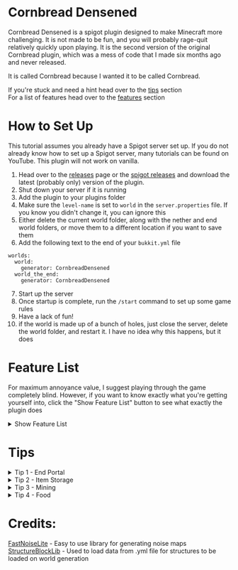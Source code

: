 # Cornbread Densened
Cornbread Densened is a spigot plugin designed to make Minecraft more challenging. It is not made to be fun, and you will probably rage-quit relatively quickly upon playing. It is the second version of the original Cornbread plugin, which was a mess of code that I made six months ago and never released.

It is called Cornbread because I wanted it to be called Cornbread.

If you're stuck and need a hint head over to the [tips](https://github.com/Pm7-dev/Cornbread-Densened?tab=readme-ov-file#tips) section\
For a list of features head over to the [features](https://github.com/Pm7-dev/Cornbread-Densened?tab=readme-ov-file#feature-list) section
# How to Set Up
This tutorial assumes you already have a Spigot server set up. If you do not already know how to set up a Spigot server, many tutorials can be found on YouTube. This plugin will not work on vanilla.
1. Head over to the [releases](https://github.com/Pm7-dev/Cornbread-Densened/releases/) page or the [spigot releases]() and download the latest (probably only) version of the plugin. 
2. Shut down your server if it is running
3. Add the plugin to your plugins folder
4. Make sure the `level-name` is set to `world` in the `server.properties` file. If you know you didn't change it, you can ignore this
5. Either delete the current world folder, along with the nether and end world folders, or move them to a different location if you want to save them
6. Add the following text to the end of your `bukkit.yml` file
```
worlds:
  world:
    generator: CornbreadDensened
  world_the_end:
    generator: CornbreadDensened
  ```
7. Start up the server
8. Once startup is complete, run the `/start` command to set up some game rules
9. Have a lack of fun!
10. if the world is made up of a bunch of holes, just close the server, delete the world folder, and restart it. I have no idea why this happens, but it does
# Feature List
For maximum annoyance value, I suggest playing through the game completely blind. However, if you want to know exactly what you're getting yourself into, click the "Show Feature List" button to see what exactly the plugin does
<details>
  <summary>Show Feature List</summary>

- There is a custom world generator built specifically for this plugin's Overworld dimension. It's hard to describe exactly what it does, but it certainly is interesting.
- There is also a custom world generator for the End dimension, but it's not as special.
- Creeper explosions are much larger and cause fire
- All mobs spawn with Strength, Resistance, and Speed
- Chests and Barrels cannot be crafted
- Endermen are automatically aggravated at the nearest player (except in the end)
- All Endermites and Silverfish spawn with Fire Resistance, Strength II, and Resistance III
- Mobs that can spawn in the End include: Guardians, Vexes, Cave Spiders, Witches, Wither Skeletons, Strays, Silverfish, Phantoms, Vindicators, and Pillagers
- If you get set on fire there is no way to put yourself out
- Right-clicking a crafting table has a 1 in 15 chance to make the block explode
- Anvils will fall on every player in the overworld every once in a while
- Furnaces have a chance to be infested with bees
- Furnaces have a 1 in 32 chance to melt with each item that is smelted
- Witches and Ravagers can spawn in the Nether
- Having 29 unique items in your inventory will clear 12 of them
- Breaking leaves either spawns a Witch riding a Bat, or a Witch riding an angry Bee
- Knockback is reversed on non-player entities
- Every once in a while you will have to answer a binomial multiplication question
- An Endermite will spawn near players in the Nether every once in a while
- Phantoms can spawn in the Nether
- Two Endermites will spawn along with every normal mob in the Nether
- Breaking Netherrack turns the block into Deepslate before being broken, which can contain yet another Endermite
- You cannot place chest boats
- Crouching sets you on fire
- Wearing diamond armor will give you the Wither effect
- Trying to place a bed in the end will kill you
- Lava buckets are too hot to be picked up
- You cannot use your offhand
- Phantoms have Fire Resistance
- Your health must be between 14 and 15 in order to set your spawn
- Using a bed will set you on fire no matter what your health already is at
- Sprinting will give you a chance to trip and drop all of your items
- Standing still for a bit will make you die of being too boring
- In the world generation, end frames spawn Houses of Inadequacy. To get them, right click them and the item will drop. This will also spawn 12 silverfish.
- Pufferfish will drop near players every once in a while
- You can randomly get a ton of speed in the Nether
- Totems of Strays will spawn where you can only damage the top
- Entities that can randomly spawn around Overworld Players include: Blazes (will not drop rods), Ghasts, large Magma Cubes, large Phantoms, and Ravagers 
- Breaking a stone block can spawn: Bees, Cave Spiders, Silverfish, normal Spiders, Endermites, and small Magma Cubes
- Zombified Piglins are automatically angry at the nearest player
- Some mobs will spawn with pumpkins on their heads, if they hit you, you are locked to 9:16 aspect ratio until you die
</details>

# Tips
<details>
  <summary>Tip 1 - End Portal</summary>
You may have seen some white houses around. These have a chance to spawn with an end portal frame inside, that can be right-clicked to pick up. These houses will only appear in the white sections of the Overworld
</details>
<details>
  <summary>Tip 2 - Item Storage</summary>
You can use droppers to store items. Redstone was intentionally put in the "stone" layer for this purpose
</details>
<details>
  <summary>Tip 3 - Mining</summary>
Iron and Diamonds both start spawning exactly 10 blocks below the surface of the "stone" layer at that block's position. Because the surface of the stone layer changes, it is best to go as deep as possible.
</details>
<details>
  <summary>Tip 4 - Food</summary>
You may notice a lack of food when playing. Don't worry, there's plenty of cornbread around. Simply find a yellow tower and collect the Cornbread blocks, which you can craft into Cornbread
</details>

# Credits:
[FastNoiseLite](https://github.com/Auburn/FastNoiseLite) - Easy to use library for generating noise maps\
[StructureBlockLib](https://github.com/Shynixn/StructureBlockLib) - Used to load data from .yml file for structures to be loaded on world generation